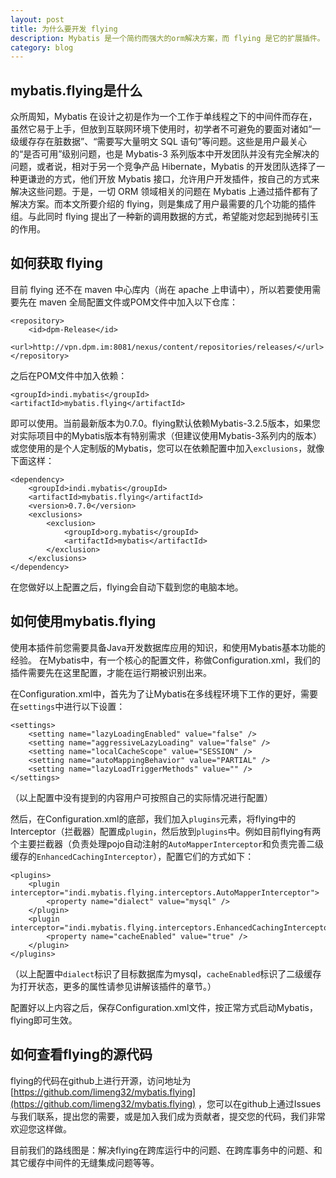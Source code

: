 ```yaml
---
layout: post
title: 为什么要开发 flying
description: Mybatis 是一个简约而强大的orm解决方案，而 flying 是它的扩展插件。
category: blog
---
```

## mybatis.flying是什么
众所周知，Mybatis 在设计之初是作为一个工作于单线程之下的中间件而存在，虽然它易于上手，但放到互联网环境下使用时，初学者不可避免的要面对诸如“一级缓存存在脏数据”、“需要写大量明文 SQL 语句”等问题。这些是用户最关心的“是否可用”级别问题，也是 Mybatis-3 系列版本中开发团队并没有完全解决的问题，或者说，相对于另一个竞争产品 Hibernate，Mybatis 的开发团队选择了一种更谦逊的方式，他们开放 Mybatis 接口，允许用户开发插件，按自己的方式来解决这些问题。于是，一切 ORM 领域相关的问题在 Mybatis 上通过插件都有了解决方案。而本文所要介绍的 flying，则是集成了用户最需要的几个功能的插件组。与此同时 flying 提出了一种新的调用数据的方式，希望能对您起到抛砖引玉的作用。

## 如何获取 flying

目前 flying 还不在 maven 中心库内（尚在 apache 上申请中），所以若要使用需要先在 maven 全局配置文件或POM文件中加入以下仓库： 
```
<repository>
    <id>dpm-Release</id>
    <url>http://vpn.dpm.im:8081/nexus/content/repositories/releases/</url>
</repository>
```    
之后在POM文件中加入依赖：

    <groupId>indi.mybatis</groupId>
    <artifactId>mybatis.flying</artifactId>
    
即可以使用。当前最新版本为0.7.0。flying默认依赖Mybatis-3.2.5版本，如果您对实际项目中的Mybatis版本有特别需求（但建议使用Mybatis-3系列内的版本）或您使用的是个人定制版的Mybatis，您可以在依赖配置中加入`exclusions`，就像下面这样：

    <dependency>
        <groupId>indi.mybatis</groupId>
        <artifactId>mybatis.flying</artifactId>
        <version>0.7.0</version>
        <exclusions>
            <exclusion>
                <groupId>org.mybatis</groupId>
                <artifactId>mybatis</artifactId>
            </exclusion>
        </exclusions>
    </dependency>

在您做好以上配置之后，flying会自动下载到您的电脑本地。

## 如何使用mybatis.flying

使用本插件前您需要具备Java开发数据库应用的知识，和使用Mybatis基本功能的经验。
在Mybatis中，有一个核心的配置文件，称做Configuration.xml，我们的插件需要先在这里配置，才能在运行期被识别出来。

在Configuration.xml中，首先为了让Mybatis在多线程环境下工作的更好，需要在`settings`中进行以下设置：

    <settings>
        <setting name="lazyLoadingEnabled" value="false" />
        <setting name="aggressiveLazyLoading" value="false" />
        <setting name="localCacheScope" value="SESSION" />
        <setting name="autoMappingBehavior" value="PARTIAL" />
        <setting name="lazyLoadTriggerMethods" value="" />
    </settings>
 
 （以上配置中没有提到的内容用户可按照自己的实际情况进行配置）
 
 然后，在Configuration.xml的底部，我们加入`plugins`元素，将flying中的Interceptor（拦截器）配置成`plugin`，然后放到`plugins`中。例如目前flying有两个主要拦截器（负责处理pojo自动注射的`AutoMapperInterceptor`和负责完善二级缓存的`EnhancedCachingInterceptor`），配置它们的方式如下：
 
    <plugins>
        <plugin interceptor="indi.mybatis.flying.interceptors.AutoMapperInterceptor">
            <property name="dialect" value="mysql" />
        </plugin>
        <plugin interceptor="indi.mybatis.flying.interceptors.EnhancedCachingInterceptor">
            <property name="cacheEnabled" value="true" />
        </plugin>
    </plugins>
 
 （以上配置中`dialect`标识了目标数据库为mysql，`cacheEnabled`标识了二级缓存为打开状态，更多的属性请参见讲解该插件的章节。）
 
 配置好以上内容之后，保存Configuration.xml文件，按正常方式启动Mybatis，flying即可生效。
 
## 如何查看flying的源代码
 
 flying的代码在github上进行开源，访问地址为[https://github.com/limeng32/mybatis.flying](https://github.com/limeng32/mybatis.flying) ，您可以在github上通过Issues与我们联系，提出您的需要，或是加入我们成为贡献者，提交您的代码，我们非常欢迎您这样做。
 
 目前我们的路线图是：解决flying在跨库运行中的问题、在跨库事务中的问题、和其它缓存中间件的无缝集成问题等等。
